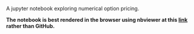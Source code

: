 A jupyter notebook exploring numerical option pricing.

**The notebook is best rendered in the browser using nbviewer at this [link](https://nbviewer.jupyter.org/github/t-cousins/Numerical-Option-Pricing/blob/master/Numerical_Option_Pricing.ipynb) rather than GitHub.**